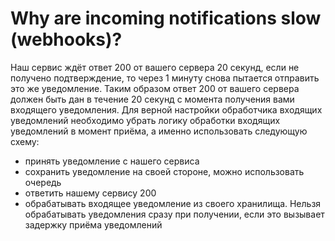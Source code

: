 # Why are incoming notifications slow (webhooks)?

Наш сервис ждёт ответ 200 от вашего сервера 20 секунд, если не получено подтверждение, то через 1 минуту снова пытается отправить это же уведомление. Таким образом ответ 200 от вашего сервера должен быть дан в течение 20 секунд с момента получения вами входящего уведомления. Для верной настройки обработчика входящих уведомлений необходимо убрать логику обработки входящих уведомлений в момент приёма, а именно использовать следующую схему:

- принять уведомление с нашего сервиса
- сохранить уведомление на своей стороне, можно использовать очередь
- ответить нашему сервису 200
- обрабатывать входящее уведомление из своего хранилища. Нельзя обрабатывать уведомления сразу при получении, если это вызывает задержку приёма уведомлений